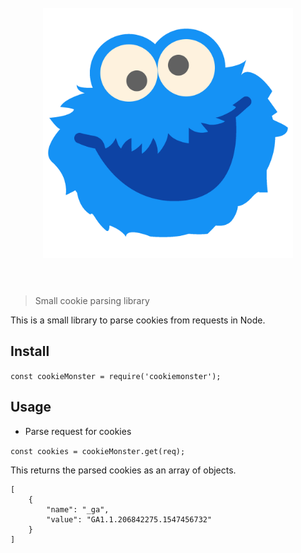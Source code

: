 <h1 align="center">
<br/>
<img width="400" src="assets/logo.png">
<br/>
<br/>
</h1>

> Small cookie parsing library

This is a small library to parse cookies from requests in Node.

## Install

`
const cookieMonster = require('cookiemonster');
`

## Usage

* Parse request for cookies

`const cookies = cookieMonster.get(req);`

This returns the parsed cookies as an array of objects.

```
[
    {
        "name": "_ga",
        "value": "GA1.1.206842275.1547456732"
    }
]
```
